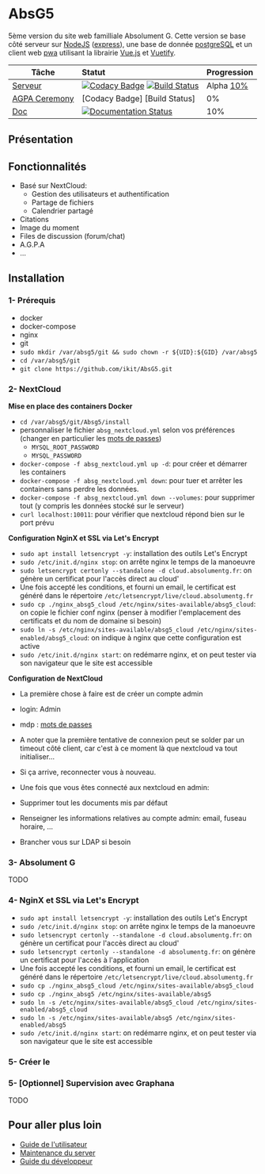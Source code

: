 # AbsG5

5ème version du site web familliale Absolument G. Cette version se base côté serveur sur [NodeJS](https://nodejs.org/en/) ([express](https://expressjs.com/fr/)), une base de donnée [postgreSQL](https://www.postgresql.org/) et un client web [pwa](https://progressive-web-apps.fr/definition-progressive-web-apps-pwa) utilisant la librairie [Vue.js](https://vuejs.org/) et [Vuetify](https://vuetifyjs.com/en).


| Tâche         | Statut          | Progression |
| ------------- |:-------------|:--------------|
| [Serveur](https://github.com/ikit/AbsG5)       | [![Codacy Badge](https://api.codacy.com/project/badge/Grade/6206e134936040318fee348b18de3486)](https://www.codacy.com/app/Ikit/AbsG5?utm_source=github.com&amp;utm_medium=referral&amp;utm_content=ikit/AbsG5&amp;utm_campaign=Badge_Grade) [![Build Status](https://travis-ci.org/ikit/AbsG5.svg?branch=master)](https://travis-ci.org/ikit/AbsG5) | Alpha [10%](https://github.com/ikit/AbsG5/milestone/1) |
| [AGPA Ceremony](https://github.com/ikit/AGPACeremony)        |  \[Codacy Badge] \[Build Status] | 0% |
| [Doc](http://absg5.readthedocs.io/fr/latest/)           | [![Documentation Status](https://readthedocs.org/projects/absg5/badge/?version=latest)](http://absg5.readthedocs.io/fr/latest/?badge=latest) | 10% |

## Présentation



## Fonctionnalités
- Basé sur NextCloud:
  - Gestion des utilisateurs et authentification
  - Partage de fichiers
  - Calendrier partagé
- Citations 
- Image du moment
- Files de discussion (forum/chat)
- A.G.P.A
- ...



## Installation

### 1- Prérequis
- docker
- docker-compose
- nginx
- git
- `sudo mkdir /var/absg5/git && sudo chown -r ${UID}:${GID} /var/absg5`
- `cd /var/absg5/git`
- `git clone https://github.com/ikit/AbsG5.git`

### 2- NextCloud

**Mise en place des containers Docker**

- `cd /var/absg5/git/Absg5/install`
- personnaliser le fichier `absg_nextcloud.yml` selon vos préférences (changer en particulier les [mots de passes](https://passwordsgenerator.net/))
  - `MYSQL_ROOT_PASSWORD`
  - `MYSQL_PASSWORD`
- `docker-compose -f absg_nextcloud.yml up -d`: pour créer et démarrer les containers
- `docker-compose -f absg_nextcloud.yml down`: pour tuer et arrêter les containers sans perdre les données. 
- `docker-compose -f absg_nextcloud.yml down --volumes`: pour supprimer tout (y compris les données stocké sur le serveur)
- `curl localhost:10011`: pour vérifier que nextcloud répond bien sur le port prévu


**Configuration NginX et SSL via Let's Encrypt**

- `sudo apt install letsencrypt -y`: installation des outils Let's Encrypt
- `sudo /etc/init.d/nginx stop`: on arrête nginx le temps de la manoeuvre
- `sudo letsencrypt certonly --standalone -d cloud.absolumentg.fr`: on génère un certificat pour l'accès direct au cloud' 
- Une fois accepté les conditions, et fourni un email, le certificat est généré dans le répertoire `/etc/letsencrypt/live/cloud.absolumentg.fr`
- `sudo cp ./nginx_absg5_cloud /etc/nginx/sites-available/absg5_cloud`: on copie le fichier conf nginx (penser à modifier l'emplacement des certificats et du nom de domaine si besoin)
- `sudo ln -s /etc/nginx/sites-available/absg5_cloud /etc/nginx/sites-enabled/absg5_cloud`: on indique à nginx que cette configuration est active
- `sudo /etc/init.d/nginx start`: on redémarre nginx, et on peut tester via son navigateur que le site est accessible

**Configuration de NextCloud**

- La première chose à faire est de créer un compte admin
- login: Admin
- mdp : [mots de passes](https://passwordsgenerator.net/)
- A noter que la première tentative de connexion peut se solder par un timeout côté client, car c'est à ce moment là que nextcloud va tout initialiser...
- Si ça arrive, reconnecter vous à nouveau.

- Une fois que vous êtes connecté aux nextcloud en admin:
- Supprimer tout les documents mis par défaut
- Renseigner les informations relatives au compte admin: email, fuseau horaire, ...
- Brancher vous sur LDAP si besoin


### 3- Absolument G
TODO

### 4- NginX et SSL via Let's Encrypt
- `sudo apt install letsencrypt -y`: installation des outils Let's Encrypt
- `sudo /etc/init.d/nginx stop`: on arrête nginx le temps de la manoeuvre
- `sudo letsencrypt certonly --standalone -d cloud.absolumentg.fr`: on génère un certificat pour l'accès direct au cloud' 
- `sudo letsencrypt certonly --standalone -d absolumentg.fr`: on génère un certificat pour l'accès à l'application 
- Une fois accepté les conditions, et fourni un email, le certificat est généré dans le répertoire `/etc/letsencrypt/live/cloud.absolumentg.fr`
- `sudo cp ./nginx_absg5_cloud /etc/nginx/sites-available/absg5_cloud`
- `sudo cp ./nginx_absg5 /etc/nginx/sites-available/absg5`
- `sudo ln -s /etc/nginx/sites-available/absg5_cloud /etc/nginx/sites-enabled/absg5_cloud`
- `sudo ln -s /etc/nginx/sites-available/absg5 /etc/nginx/sites-enabled/absg5`
- `sudo /etc/init.d/nginx start`: on redémarre nginx, et on peut tester via son navigateur que le site est accessible

### 5- Créer le 


### 5- [Optionnel] Supervision avec Graphana
TODO


## Pour aller plus loin
- [Guide de l'utilisateur](docs/user/presentation.md)
- [Maintenance du server](docs/maintenance/server.md)
- [Guide du développeur](docs/developper/welcome.md)
